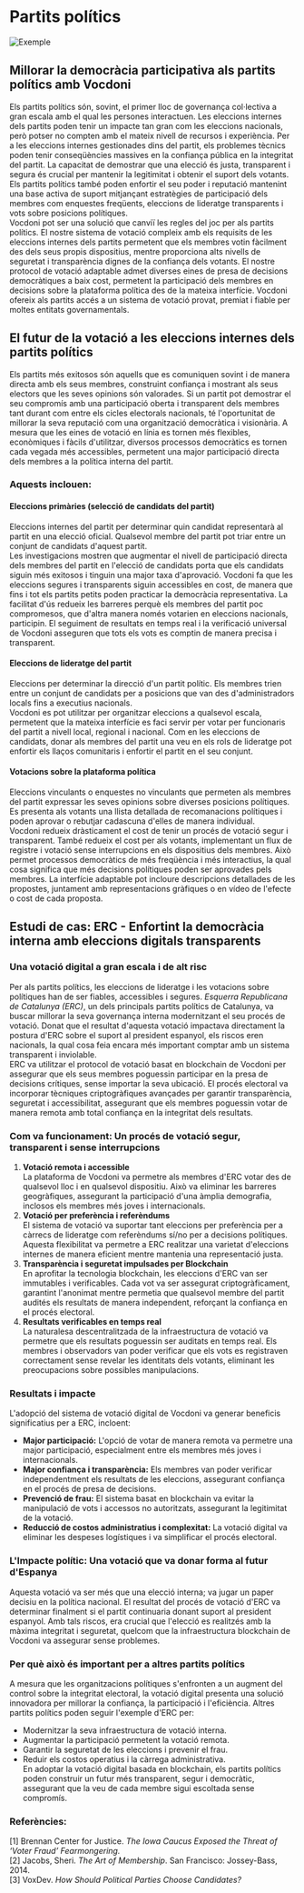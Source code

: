 # **Partits polítics**

![Exemple](/assets/voting.webp)

## **Millorar la democràcia participativa als partits polítics amb Vocdoni**

Els partits polítics són, sovint, el primer lloc de governança col·lectiva a gran escala amb el qual les persones interactuen. Les eleccions internes dels partits poden tenir un impacte tan gran com les eleccions nacionals, però potser no compten amb el mateix nivell de recursos i experiència. Per a les eleccions internes gestionades dins del partit, els problemes tècnics poden tenir conseqüències massives en la confiança pública en la integritat del partit. La capacitat de demostrar que una elecció és justa, transparent i segura és crucial per mantenir la legitimitat i obtenir el suport dels votants. Els partits polítics també poden enfortir el seu poder i reputació mantenint una base activa de suport mitjançant estratègies de participació dels membres com enquestes freqüents, eleccions de lideratge transparents i vots sobre posicions polítiques.  
Vocdoni pot ser una solució que canviï les regles del joc per als partits polítics. El nostre sistema de votació compleix amb els requisits de les eleccions internes dels partits permetent que els membres votin fàcilment des dels seus propis dispositius, mentre proporciona alts nivells de seguretat i transparència dignes de la confiança dels votants. El nostre protocol de votació adaptable admet diverses eines de presa de decisions democràtiques a baix cost, permetent la participació dels membres en decisions sobre la plataforma política des de la mateixa interfície. Vocdoni ofereix als partits accés a un sistema de votació provat, premiat i fiable per moltes entitats governamentals.

## **El futur de la votació a les eleccions internes dels partits polítics**

Els partits més exitosos són aquells que es comuniquen sovint i de manera directa amb els seus membres, construint confiança i mostrant als seus electors que les seves opinions són valorades. Si un partit pot demostrar el seu compromís amb una participació oberta i transparent dels membres tant durant com entre els cicles electorals nacionals, té l'oportunitat de millorar la seva reputació com una organització democràtica i visionària. A mesura que les eines de votació en línia es tornen més flexibles, econòmiques i fàcils d'utilitzar, diversos processos democràtics es tornen cada vegada més accessibles, permetent una major participació directa dels membres a la política interna del partit.

### **Aquests inclouen:**

#### **Eleccions primàries (selecció de candidats del partit)**

Eleccions internes del partit per determinar quin candidat representarà al partit en una elecció oficial. Qualsevol membre del partit pot triar entre un conjunt de candidats d'aquest partit.  
Les investigacions mostren que augmentar el nivell de participació directa dels membres del partit en l'elecció de candidats porta que els candidats siguin més exitosos i tinguin una major taxa d'aprovació. Vocdoni fa que les eleccions segures i transparents siguin accessibles en cost, de manera que fins i tot els partits petits poden practicar la democràcia representativa. La facilitat d'ús redueix les barreres perquè els membres del partit poc compromesos, que d'altra manera només votarien en eleccions nacionals, participin. El seguiment de resultats en temps real i la verificació universal de Vocdoni asseguren que tots els vots es comptin de manera precisa i transparent.

#### **Eleccions de lideratge del partit**

Eleccions per determinar la direcció d'un partit polític. Els membres trien entre un conjunt de candidats per a posicions que van des d'administradors locals fins a executius nacionals.  
Vocdoni es pot utilitzar per organitzar eleccions a qualsevol escala, permetent que la mateixa interfície es faci servir per votar per funcionaris del partit a nivell local, regional i nacional. Com en les eleccions de candidats, donar als membres del partit una veu en els rols de lideratge pot enfortir els llaços comunitaris i enfortir el partit en el seu conjunt.

#### **Votacions sobre la plataforma política**

Eleccions vinculants o enquestes no vinculants que permeten als membres del partit expressar les seves opinions sobre diverses posicions polítiques. Es presenta als votants una llista detallada de recomanacions polítiques i poden aprovar o rebutjar cadascuna d'elles de manera individual.  
Vocdoni redueix dràsticament el cost de tenir un procés de votació segur i transparent. També redueix el cost per als votants, implementant un flux de registre i votació sense interrupcions en els dispositius dels membres. Això permet processos democràtics de més freqüència i més interactius, la qual cosa significa que més decisions polítiques poden ser aprovades pels membres. La interfície adaptable pot incloure descripcions detallades de les propostes, juntament amb representacions gràfiques o en vídeo de l'efecte o cost de cada proposta.

## **Estudi de cas: ERC - Enfortint la democràcia interna amb eleccions digitals transparents**

### **Una votació digital a gran escala i de alt risc**

Per als partits polítics, les eleccions de lideratge i les votacions sobre polítiques han de ser fiables, accessibles i segures. _Esquerra Republicana de Catalunya (ERC)_, un dels principals partits polítics de Catalunya, va buscar millorar la seva governança interna modernitzant el seu procés de votació. Donat que el resultat d'aquesta votació impactava directament la postura d'ERC sobre el suport al president espanyol, els riscos eren nacionals, la qual cosa feia encara més important comptar amb un sistema transparent i inviolable.  
ERC va utilitzar el protocol de votació basat en blockchain de Vocdoni per assegurar que els seus membres poguessin participar en la presa de decisions crítiques, sense importar la seva ubicació. El procés electoral va incorporar tècniques criptogràfiques avançades per garantir transparència, seguretat i accessibilitat, assegurant que els membres poguessin votar de manera remota amb total confiança en la integritat dels resultats.

### **Com va funcionament: Un procés de votació segur, transparent i sense interrupcions**

1. **Votació remota i accessible**  
   La plataforma de Vocdoni va permetre als membres d'ERC votar des de qualsevol lloc i en qualsevol dispositiu. Això va eliminar les barreres geogràfiques, assegurant la participació d'una àmplia demografia, inclosos els membres més joves i internacionals.
2. **Votació per preferència i referèndums**  
   El sistema de votació va suportar tant eleccions per preferència per a càrrecs de lideratge com referèndums sí/no per a decisions polítiques. Aquesta flexibilitat va permetre a ERC realitzar una varietat d'eleccions internes de manera eficient mentre mantenia una representació justa.
3. **Transparència i seguretat impulsades per Blockchain**  
   En aprofitar la tecnologia blockchain, les eleccions d'ERC van ser immutables i verificables. Cada vot va ser assegurat criptogràficament, garantint l'anonimat mentre permetia que qualsevol membre del partit audités els resultats de manera independent, reforçant la confiança en el procés electoral.
4. **Resultats verificables en temps real**  
   La naturalesa descentralitzada de la infraestructura de votació va permetre que els resultats poguessin ser auditats en temps real. Els membres i observadors van poder verificar que els vots es registraven correctament sense revelar les identitats dels votants, eliminant les preocupacions sobre possibles manipulacions.

### **Resultats i impacte**

L'adopció del sistema de votació digital de Vocdoni va generar beneficis significatius per a ERC, incloent:

- **Major participació:** L'opció de votar de manera remota va permetre una major participació, especialment entre els membres més joves i internacionals.
- **Major confiança i transparència:** Els membres van poder verificar independentment els resultats de les eleccions, assegurant confiança en el procés de presa de decisions.
- **Prevenció de frau:** El sistema basat en blockchain va evitar la manipulació de vots i accessos no autoritzats, assegurant la legitimitat de la votació.
- **Reducció de costos administratius i complexitat:** La votació digital va eliminar les despeses logístiques i va simplificar el procés electoral.

### **L'Impacte polític: Una votació que va donar forma al futur d'Espanya**

Aquesta votació va ser més que una elecció interna; va jugar un paper decisiu en la política nacional. El resultat del procés de votació d'ERC va determinar finalment si el partit continuaria donant suport al president espanyol. Amb tals riscos, era crucial que l'elecció es realitzés amb la màxima integritat i seguretat, quelcom que la infraestructura blockchain de Vocdoni va assegurar sense problemes.

### **Per què això és important per a altres partits polítics**

A mesura que les organitzacions polítiques s'enfronten a un augment del control sobre la integritat electoral, la votació digital presenta una solució innovadora per millorar la confiança, la participació i l'eficiència. Altres partits polítics poden seguir l'exemple d'ERC per:

- Modernitzar la seva infraestructura de votació interna.
- Augmentar la participació permetent la votació remota.
- Garantir la seguretat de les eleccions i prevenir el frau.
- Reduir els costos operatius i la càrrega administrativa.  
  En adoptar la votació digital basada en blockchain, els partits polítics poden construir un futur més transparent, segur i democràtic, assegurant que la veu de cada membre sigui escoltada sense compromís.

### Referències:

[1] Brennan Center for Justice. _The Iowa Caucus Exposed the Threat of ‘Voter Fraud’ Fearmongering._  
[2] Jacobs, Sheri. _The Art of Membership_. San Francisco: Jossey-Bass, 2014.  
[3] VoxDev. _How Should Political Parties Choose Candidates?_
